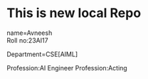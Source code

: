 # This is new local Repo
name=Avneesh <br>
Roll no:23AI17

Department=CSE[AIML]

Profession:AI Engineer
Profession:Acting


